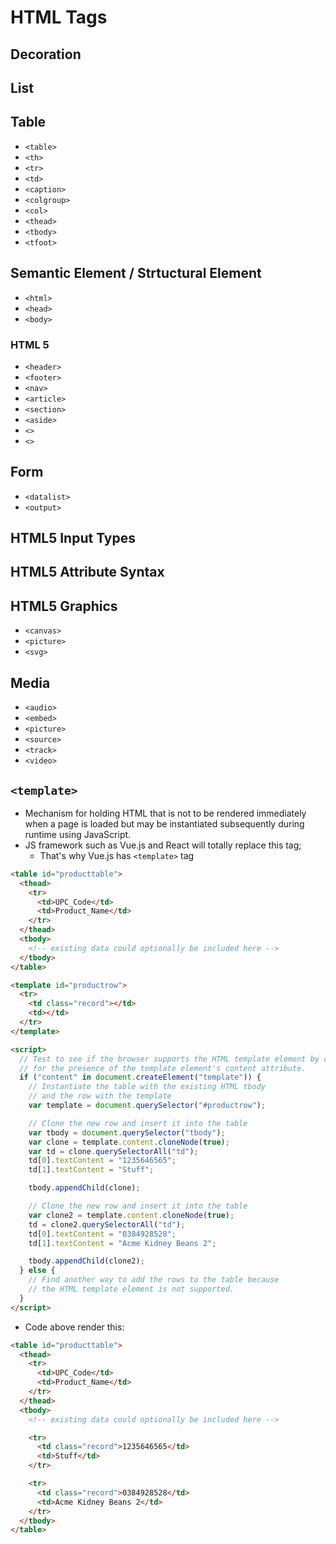 # HTML Tags


## Decoration

## List

## Table

- `<table>`
- `<th>`
- `<tr>`
- `<td>`
- `<caption>`
- `<colgroup>`
- `<col>`
- `<thead>`
- `<tbody>`
- `<tfoot>`



## Semantic Element / Strtuctural Element

- `<html>`
- `<head>`
- `<body>`

### HTML 5
- `<header>`
- `<footer>`
- `<nav>`
- `<article>`
- `<section>`
- `<aside>`
- `<>`
- `<>`

## Form

- `<datalist>`
- `<output>`

## HTML5 Input Types

## HTML5 Attribute Syntax

## HTML5 Graphics

- `<canvas>`
- `<picture>`
- `<svg>`

## Media 
- `<audio>`
- `<embed>`
- `<picture>`
- `<source>`
- `<track>`
- `<video>`

## `<template>`

- Mechanism for holding HTML that is not to be rendered immediately when a page is loaded but may be instantiated subsequently during runtime using JavaScript.
- JS framework such as Vue.js and React will totally replace this tag;
  - That's why Vue.js has `<template>` tag

```html
<table id="producttable">
  <thead>
    <tr>
      <td>UPC_Code</td>
      <td>Product_Name</td>
    </tr>
  </thead>
  <tbody>
    <!-- existing data could optionally be included here -->
  </tbody>
</table>

<template id="productrow">
  <tr>
    <td class="record"></td>
    <td></td>
  </tr>
</template>

<script>
  // Test to see if the browser supports the HTML template element by checking
  // for the presence of the template element's content attribute.
  if ("content" in document.createElement("template")) {
    // Instantiate the table with the existing HTML tbody
    // and the row with the template
    var template = document.querySelector("#productrow");

    // Clone the new row and insert it into the table
    var tbody = document.querySelector("tbody");
    var clone = template.content.cloneNode(true);
    var td = clone.querySelectorAll("td");
    td[0].textContent = "1235646565";
    td[1].textContent = "Stuff";

    tbody.appendChild(clone);

    // Clone the new row and insert it into the table
    var clone2 = template.content.cloneNode(true);
    td = clone2.querySelectorAll("td");
    td[0].textContent = "0384928528";
    td[1].textContent = "Acme Kidney Beans 2";

    tbody.appendChild(clone2);
  } else {
    // Find another way to add the rows to the table because
    // the HTML template element is not supported.
  }
</script>
```

- Code above render this:

```html
<table id="producttable">
  <thead>
    <tr>
      <td>UPC_Code</td>
      <td>Product_Name</td>
    </tr>
  </thead>
  <tbody>
    <!-- existing data could optionally be included here -->

    <tr>
      <td class="record">1235646565</td>
      <td>Stuff</td>
    </tr>

    <tr>
      <td class="record">0384928528</td>
      <td>Acme Kidney Beans 2</td>
    </tr>
  </tbody>
</table>
```
